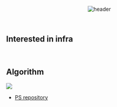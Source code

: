 
<div align="center">

  ![header](https://capsule-render.vercel.app/api?type=waving&color=gradient&height=210&section=header&text=RIM&fontSize=50&fontAlign=80)

</div>

<br>

 Interested in infra
---

<br>

## Algorithm



<div align="left">
  
  <a href="https://solved.ac/profile/taerim0"><img src="https://github-readme-solvedac.hyp3rflow.vercel.app/api/?handle=taerim0"/></a>

</div>
  
- [PS repository](https://github.com/taerim0/baekjoon)

<br>


